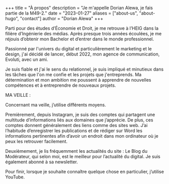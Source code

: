 +++
title = "À propos"
description = "Je m'appelle Dorian Alewa, je fais partie de la M49-2."
date = "2023-01-27"
aliases = ["about-us", "about-hugo", "contact"]
author = "Dorian Alewa"
+++

Parti pour des études d’Économie et Droit, je me retrouve à l’HEIG dans la filière d’Ingénierie des médias. Après presque trois années écoulées, je me réjouis d’obtenir mon Bachelor et d’entrer dans le monde professionnel.

Passionné par l'univers du digital et particulièrement le marketing et le design, j'ai décidé de lancer, début 2022, mon agence de communication, Evoluti, avec un ami.

Je suis fiable et j'ai le sens du relationnel, je suis impliqué et minutieux dans les tâches que l'on me confie et les projets que j'entreprends. Ma détermination et mon ambition me poussent à apprendre de nouvelles compétences et à entreprendre de nouveaux projets.

MA VEILLE :

Concernant ma veille, j’utilise différents moyens. 

Premièrement, depuis Instagram, je suis des comptes qui partagent une multitude d’informations liés aux domaines que j’apprécie. De plus, ces comptes donnent généralement des liens comme des sites web. J’ai l’habitude d’enregistrer les publications et de rédiger sur Word les informations pertinentes afin d’avoir un endroit dans mon ordinateur où je peux les retrouver facilement.

Deuxièmement, je lis fréquemment les actualités du site : Le Blog du Modérateur, qui selon moi, est le meilleur pour l’actualité du digital. Je suis également abonné à sa newsletter.

Pour finir, lorsque je souhaite connaître quelque chose en particulier, j’utilise YouTube.

